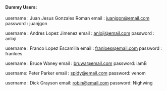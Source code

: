 
#### Dummy Users:

username : Juan Jesus Gonzales Roman
email : juanjgon@email.com
password : juanjgon

username : Andres Lopez Jimenez
email : anloji@email.com
password :  anloji

username : Franco  Lopez Escamilla
email : franloes@email.com
password : franloes

username : Bruce Waney 
email : bruwa@email.com
password: iamB

username: Peter Parker
email : spidy@email.com
password: venom

username : Dick Grayson 
email: robin@email.com
password: Nighwing

